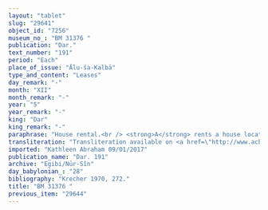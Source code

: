 ```yaml
---
layout: "tablet"
slug: "29641"
object_id: "7256"
museum_no_: "BM 31376 "
publication: "Dar."
text_number: "191"
period: "Each"
place_of_issue: "Ālu-ša-Kalbā"
type_and_content: "Leases"
day_remark: "-"
month: "XII"
month_remark: "-"
year: "5"
year_remark: "-"
king: "Dar"
king_remark: "-"
paraphrase: "House rental.<br /> <strong>A</strong> rents a house located in Borsippa near <strong>C</strong>&rsquo;s house to <strong>B</strong>, at a yearly price of 1/2 mina of stamped silver (<em>ginnu</em>). The renter should caulk (<em>&scaron;an&ucirc;</em>) the roof and repair the wall foundations (<em>asurr&ucirc;</em>). He should pay for the additional payment (<em>nūptu</em>) in Nisan (I), D&ucirc;zu (IV) and Kislim (IX); it is also agreed that half of the silver should be paid at the beginning of the year, and the remainder in the middle. The house is at the renter&rsquo;s disposal from the 2<sup>nd</sup> of Ayyār (II) onwards. Names of 3 wiitnesses and the scribe.<br /> &nbsp;<br /> <strong>A</strong> = Marduk-nāṣir-apli/Itti-Marduk-balāṭu//Egibi; <strong>B</strong> = Iddin-Bēl/&Scaron;ama&scaron;-iddin//&Scaron;ama&scaron;-bari; <strong>C</strong> = Bulṭāya"
transliteration: "Transliteration available on <a href=\"http://www.achemenet.com/en/item/?/textual-sources/texts-by-regions/babylonia/babylon/1656306\" target=\"_blank\">Achemenet</a>"
imported: "Kathleen Abraham 09/01/2017"
publication_name: "Dar. 191"
archive: "Egibi/Nūr-Sîn"
day_babylonian_: "28"
bibliography: "Krecher 1970, 272."
title: "BM 31376 "
previous_item: "29644"
---
```

